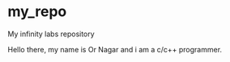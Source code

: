 # my_repo
My infinity labs repository

Hello there, my name is Or Nagar and i am a c/c++ programmer.
